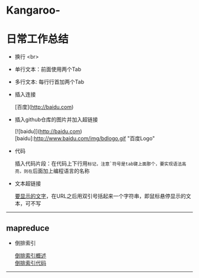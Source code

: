 # Kangaroo-

# 日常工作总结
 * 换行 \<br\>
 * 单行文本：前面使用两个Tab
 * 多行文本: 每行行首加两个Tab

 * 插入连接
 
    \[百度](http://baidu.com)
  
 * 插入github仓库的图片并加入超链接
 
    \[![baidu]](http://baidu.com)  
    \[baidu]:http://www.baidu.com/img/bdlogo.gif "百度Logo"  
    
 * 代码
 
      插入代码片段：在代码上下行用```标记，注意`符号是tab键上面那个，要实现语法高亮，则在```后面加上编程语言的名称
      
 * 文本超链接
 
    [要显示的文字](链接的地址"鼠标悬停显示")，在URL之后用双引号括起来一个字符串，即鼠标悬停显示的文本，可不写

-----------------------
  ## mapreduce
  
* 倒排索引

    [倒排索引概述](https://github.com/bigDataHell/Kangaroo-/blob/master/mapreduce/invertedIndex/remade.md)  
    [倒排索引代码](https://github.com/bigDataHell/Kangaroo-/blob/master/mapreduce/invertedIndex/InvertedIndex.java)
  

-------------------------

